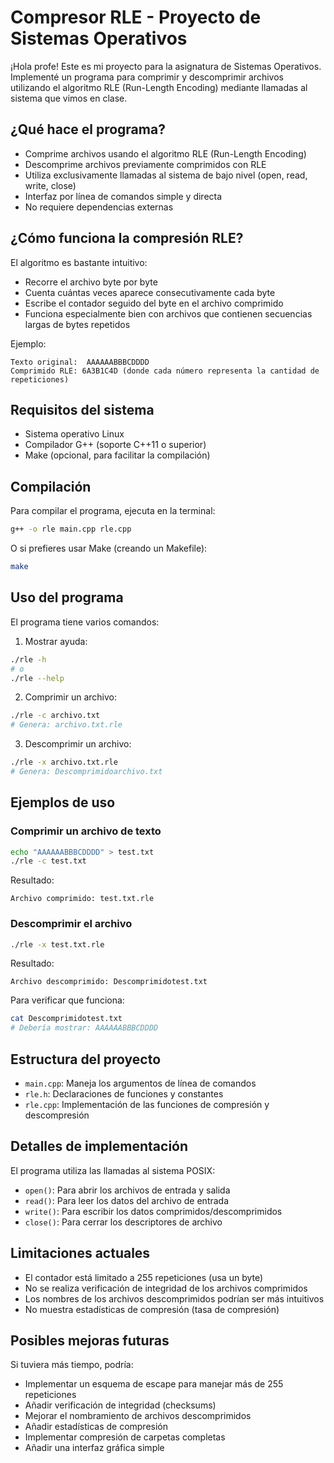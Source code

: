 # Compresor RLE - Proyecto de Sistemas Operativos

¡Hola profe! Este es mi proyecto para la asignatura de Sistemas Operativos. Implementé un programa para comprimir y descomprimir archivos utilizando el algoritmo RLE (Run-Length Encoding) mediante llamadas al sistema que vimos en clase.

## ¿Qué hace el programa?

- Comprime archivos usando el algoritmo RLE (Run-Length Encoding)
- Descomprime archivos previamente comprimidos con RLE
- Utiliza exclusivamente llamadas al sistema de bajo nivel (open, read, write, close)
- Interfaz por línea de comandos simple y directa
- No requiere dependencias externas

## ¿Cómo funciona la compresión RLE?

El algoritmo es bastante intuitivo:
- Recorre el archivo byte por byte
- Cuenta cuántas veces aparece consecutivamente cada byte
- Escribe el contador seguido del byte en el archivo comprimido
- Funciona especialmente bien con archivos que contienen secuencias largas de bytes repetidos

Ejemplo:
```
Texto original:  AAAAAABBBCDDDD
Comprimido RLE: 6A3B1C4D (donde cada número representa la cantidad de repeticiones)
```

## Requisitos del sistema

- Sistema operativo Linux
- Compilador G++ (soporte C++11 o superior)
- Make (opcional, para facilitar la compilación)

## Compilación

Para compilar el programa, ejecuta en la terminal:

```bash
g++ -o rle main.cpp rle.cpp
```

O si prefieres usar Make (creando un Makefile):

```bash
make
```

## Uso del programa

El programa tiene varios comandos:

1. Mostrar ayuda:
```bash
./rle -h
# o
./rle --help
```

2. Comprimir un archivo:
```bash
./rle -c archivo.txt
# Genera: archivo.txt.rle
```

3. Descomprimir un archivo:
```bash
./rle -x archivo.txt.rle
# Genera: Descomprimidoarchivo.txt
```

## Ejemplos de uso

### Comprimir un archivo de texto

```bash
echo "AAAAAABBBCDDDD" > test.txt
./rle -c test.txt
```

Resultado:
```
Archivo comprimido: test.txt.rle
```

### Descomprimir el archivo

```bash
./rle -x test.txt.rle
```

Resultado:
```
Archivo descomprimido: Descomprimidotest.txt
```

Para verificar que funciona:
```bash
cat Descomprimidotest.txt
# Debería mostrar: AAAAAABBBCDDDD
```

## Estructura del proyecto

- `main.cpp`: Maneja los argumentos de línea de comandos
- `rle.h`: Declaraciones de funciones y constantes
- `rle.cpp`: Implementación de las funciones de compresión y descompresión

## Detalles de implementación

El programa utiliza las llamadas al sistema POSIX:
- `open()`: Para abrir los archivos de entrada y salida
- `read()`: Para leer los datos del archivo de entrada
- `write()`: Para escribir los datos comprimidos/descomprimidos
- `close()`: Para cerrar los descriptores de archivo

## Limitaciones actuales

- El contador está limitado a 255 repeticiones (usa un byte)
- No se realiza verificación de integridad de los archivos comprimidos
- Los nombres de los archivos descomprimidos podrían ser más intuitivos
- No muestra estadísticas de compresión (tasa de compresión)

## Posibles mejoras futuras

Si tuviera más tiempo, podría:
- Implementar un esquema de escape para manejar más de 255 repeticiones
- Añadir verificación de integridad (checksums)
- Mejorar el nombramiento de archivos descomprimidos
- Añadir estadísticas de compresión
- Implementar compresión de carpetas completas
- Añadir una interfaz gráfica simple
